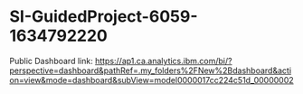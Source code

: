# SI-GuidedProject-6059-1634792220
Public Dashboard link:
https://ap1.ca.analytics.ibm.com/bi/?perspective=dashboard&pathRef=.my_folders%2FNew%2Bdashboard&action=view&mode=dashboard&subView=model0000017cc224c51d_00000002
